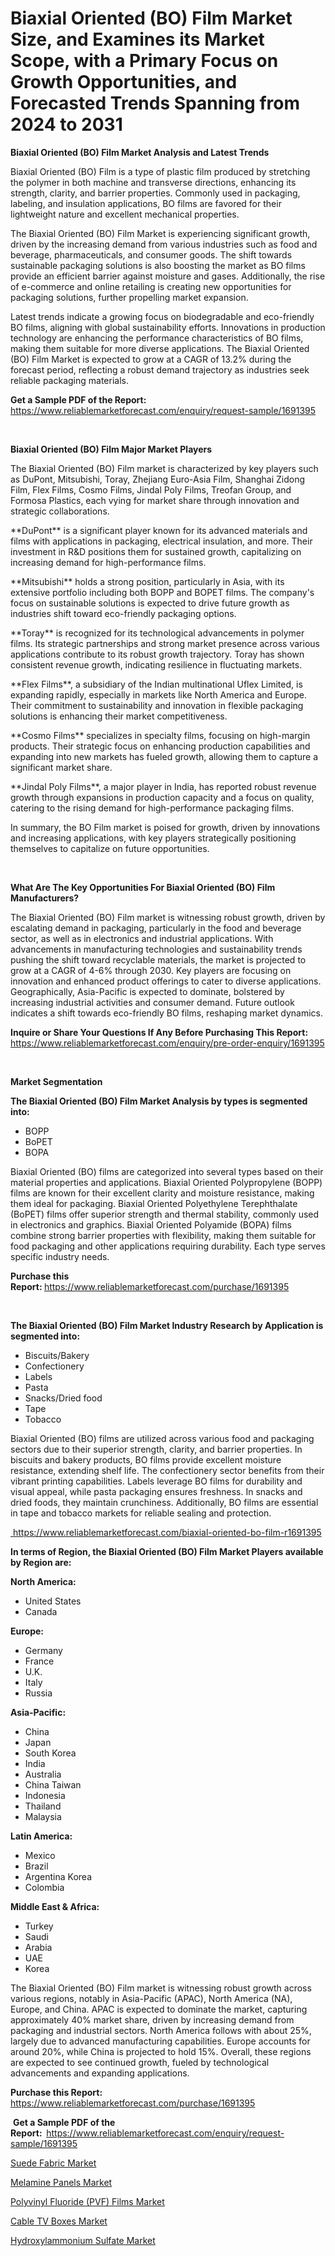 <p><h1>Biaxial Oriented (BO) Film Market Size, and Examines its Market Scope, with a Primary Focus on Growth Opportunities, and Forecasted Trends Spanning from 2024 to 2031</h1></p><p><strong>Biaxial Oriented (BO) Film Market Analysis and Latest Trends</strong></p>
<p><p>Biaxial Oriented (BO) Film is a type of plastic film produced by stretching the polymer in both machine and transverse directions, enhancing its strength, clarity, and barrier properties. Commonly used in packaging, labeling, and insulation applications, BO films are favored for their lightweight nature and excellent mechanical properties.</p><p>The Biaxial Oriented (BO) Film Market is experiencing significant growth, driven by the increasing demand from various industries such as food and beverage, pharmaceuticals, and consumer goods. The shift towards sustainable packaging solutions is also boosting the market as BO films provide an efficient barrier against moisture and gases. Additionally, the rise of e-commerce and online retailing is creating new opportunities for packaging solutions, further propelling market expansion.</p><p>Latest trends indicate a growing focus on biodegradable and eco-friendly BO films, aligning with global sustainability efforts. Innovations in production technology are enhancing the performance characteristics of BO films, making them suitable for more diverse applications. The Biaxial Oriented (BO) Film Market is expected to grow at a CAGR of 13.2% during the forecast period, reflecting a robust demand trajectory as industries seek reliable packaging materials.</p></p>
<p><strong>Get a Sample PDF of the Report:&nbsp;</strong> <a href="https://www.reliablemarketforecast.com/enquiry/request-sample/1691395?utm_campaign=1567&utm_medium=2&utm_source=Github&utm_content=ia&utm_term=18102024&utm_id=biaxial-oriented-bo-film">https://www.reliablemarketforecast.com/enquiry/request-sample/1691395</a></p>
<p>&nbsp;</p>
<p><strong>Biaxial Oriented (BO) Film Major Market Players</strong></p>
<p><p>The Biaxial Oriented (BO) Film market is characterized by key players such as DuPont, Mitsubishi, Toray, Zhejiang Euro-Asia Film, Shanghai Zidong Film, Flex Films, Cosmo Films, Jindal Poly Films, Treofan Group, and Formosa Plastics, each vying for market share through innovation and strategic collaborations.</p><p>**DuPont** is a significant player known for its advanced materials and films with applications in packaging, electrical insulation, and more. Their investment in R&D positions them for sustained growth, capitalizing on increasing demand for high-performance films.</p><p>**Mitsubishi** holds a strong position, particularly in Asia, with its extensive portfolio including both BOPP and BOPET films. The company's focus on sustainable solutions is expected to drive future growth as industries shift toward eco-friendly packaging options.</p><p>**Toray** is recognized for its technological advancements in polymer films. Its strategic partnerships and strong market presence across various applications contribute to its robust growth trajectory. Toray has shown consistent revenue growth, indicating resilience in fluctuating markets.</p><p>**Flex Films**, a subsidiary of the Indian multinational Uflex Limited, is expanding rapidly, especially in markets like North America and Europe. Their commitment to sustainability and innovation in flexible packaging solutions is enhancing their market competitiveness.</p><p>**Cosmo Films** specializes in specialty films, focusing on high-margin products. Their strategic focus on enhancing production capabilities and expanding into new markets has fueled growth, allowing them to capture a significant market share.</p><p>**Jindal Poly Films**, a major player in India, has reported robust revenue growth through expansions in production capacity and a focus on quality, catering to the rising demand for high-performance packaging films.</p><p>In summary, the BO Film market is poised for growth, driven by innovations and increasing applications, with key players strategically positioning themselves to capitalize on future opportunities.</p></p>
<p>&nbsp;</p>
<p><strong>What Are The Key Opportunities For Biaxial Oriented (BO) Film Manufacturers?</strong></p>
<p><p>The Biaxial Oriented (BO) Film market is witnessing robust growth, driven by escalating demand in packaging, particularly in the food and beverage sector, as well as in electronics and industrial applications. With advancements in manufacturing technologies and sustainability trends pushing the shift toward recyclable materials, the market is projected to grow at a CAGR of 4-6% through 2030. Key players are focusing on innovation and enhanced product offerings to cater to diverse applications. Geographically, Asia-Pacific is expected to dominate, bolstered by increasing industrial activities and consumer demand. Future outlook indicates a shift towards eco-friendly BO films, reshaping market dynamics.</p></p>
<p><strong>Inquire or Share Your Questions If Any Before Purchasing This Report:</strong> <a href="https://www.reliablemarketforecast.com/enquiry/pre-order-enquiry/1691395?utm_campaign=1567&utm_medium=2&utm_source=Github&utm_content=ia&utm_term=18102024&utm_id=biaxial-oriented-bo-film">https://www.reliablemarketforecast.com/enquiry/pre-order-enquiry/1691395</a></p>
<p>&nbsp;</p>
<p><strong>Market Segmentation</strong></p>
<p><strong>The Biaxial Oriented (BO) Film Market Analysis by types is segmented into:</strong></p>
<p><ul><li>BOPP</li><li>BoPET</li><li>BOPA</li></ul></p>
<p><p>Biaxial Oriented (BO) films are categorized into several types based on their material properties and applications. Biaxial Oriented Polypropylene (BOPP) films are known for their excellent clarity and moisture resistance, making them ideal for packaging. Biaxial Oriented Polyethylene Terephthalate (BoPET) films offer superior strength and thermal stability, commonly used in electronics and graphics. Biaxial Oriented Polyamide (BOPA) films combine strong barrier properties with flexibility, making them suitable for food packaging and other applications requiring durability. Each type serves specific industry needs.</p></p>
<p><strong>Purchase this Report:&nbsp;</strong><a href="https://www.reliablemarketforecast.com/purchase/1691395?utm_campaign=1567&utm_medium=2&utm_source=Github&utm_content=ia&utm_term=18102024&utm_id=biaxial-oriented-bo-film">https://www.reliablemarketforecast.com/purchase/1691395</a></p>
<p>&nbsp;</p>
<p><strong>The Biaxial Oriented (BO) Film Market Industry Research by Application is segmented into:</strong></p>
<p><ul><li>Biscuits/Bakery</li><li>Confectionery</li><li>Labels</li><li>Pasta</li><li>Snacks/Dried food</li><li>Tape</li><li>Tobacco</li></ul></p>
<p><p>Biaxial Oriented (BO) films are utilized across various food and packaging sectors due to their superior strength, clarity, and barrier properties. In biscuits and bakery products, BO films provide excellent moisture resistance, extending shelf life. The confectionery sector benefits from their vibrant printing capabilities. Labels leverage BO films for durability and visual appeal, while pasta packaging ensures freshness. In snacks and dried foods, they maintain crunchiness. Additionally, BO films are essential in tape and tobacco markets for reliable sealing and protection.</p></p>
<p><a href="https://www.reliablemarketforecast.com/biaxial-oriented-bo-film-r1691395?utm_campaign=1567&utm_medium=2&utm_source=Github&utm_content=ia&utm_term=18102024&utm_id=biaxial-oriented-bo-film">&nbsp;https://www.reliablemarketforecast.com/biaxial-oriented-bo-film-r1691395</a></p>
<p><strong>In terms of Region, the Biaxial Oriented (BO) Film Market Players available by Region are:</strong></p>
<p>
    <p> <strong> North America: </strong>
        <ul>
            <li>United States</li>
            <li>Canada</li>
        </ul>
        </p> 
    <p> <strong> Europe: </strong>
        <ul>
            <li>Germany</li>
            <li>France</li>
            <li>U.K.</li>
            <li>Italy</li>
            <li>Russia</li>
        </ul>
        </p> 
    <p> <strong> Asia-Pacific: </strong>
        <ul>
            <li>China</li>
            <li>Japan</li>
            <li>South Korea</li>
            <li>India</li>
            <li>Australia</li>
            <li>China Taiwan</li>
            <li>Indonesia</li>
            <li>Thailand</li>
            <li>Malaysia</li>
        </ul>
        </p> 
    <p> <strong> Latin America: </strong>
        <ul>
            <li>Mexico</li>
            <li>Brazil</li>
            <li>Argentina Korea</li>
            <li>Colombia</li>
        </ul>
        </p> 
    <p> <strong> Middle East & Africa: </strong>
        <ul>
            <li>Turkey</li>
            <li>Saudi</li>
            <li>Arabia</li>
            <li>UAE</li>
            <li>Korea</li>
        </ul>
    </p>
    </p>
<p><p>The Biaxial Oriented (BO) Film market is witnessing robust growth across various regions, notably in Asia-Pacific (APAC), North America (NA), Europe, and China. APAC is expected to dominate the market, capturing approximately 40% market share, driven by increasing demand from packaging and industrial sectors. North America follows with about 25%, largely due to advanced manufacturing capabilities. Europe accounts for around 20%, while China is projected to hold 15%. Overall, these regions are expected to see continued growth, fueled by technological advancements and expanding applications.</p></p>
<p><strong>Purchase this Report: </strong><a href="https://www.reliablemarketforecast.com/purchase/1691395?utm_campaign=1567&utm_medium=2&utm_source=Github&utm_content=ia&utm_term=18102024&utm_id=biaxial-oriented-bo-film">https://www.reliablemarketforecast.com/purchase/1691395</a></p>
<p>&nbsp;<strong>Get a Sample PDF of the Report:&nbsp;&nbsp;</strong><a href="https://www.reliablemarketforecast.com/enquiry/request-sample/1691395?utm_campaign=1567&utm_medium=2&utm_source=Github&utm_content=ia&utm_term=18102024&utm_id=biaxial-oriented-bo-film">https://www.reliablemarketforecast.com/enquiry/request-sample/1691395</a></p>
<p><strong></strong></p>
<p><p><a href="https://www.linkedin.com/pulse/suede-fabric-market-indicators-size-regional-breakdown-player-hkfxf?utm_campaign=1567&utm_medium=2&utm_source=Github&utm_content=ia&utm_term=18102024&utm_id=biaxial-oriented-bo-film">Suede Fabric Market</a></p><p><a href="https://www.linkedin.com/pulse/top-trends-transforming-melamine-panels-market-2024-2031-mbjwf?utm_campaign=1567&utm_medium=2&utm_source=Github&utm_content=ia&utm_term=18102024&utm_id=biaxial-oriented-bo-film">Melamine Panels Market</a></p><p><a href="https://github.com/NargisHussain75/Market-Research-Report-List-1/blob/main/polyvinyl-fluoride-pvf-films-market.md?utm_campaign=1567&utm_medium=2&utm_source=Github&utm_content=ia&utm_term=18102024&utm_id=biaxial-oriented-bo-film">Polyvinyl Fluoride (PVF) Films Market</a></p><p><a href="https://www.linkedin.com/pulse/cable-tv-boxes-market-analysis-report-global-insights-region-yjhdf?utm_campaign=1567&utm_medium=2&utm_source=Github&utm_content=ia&utm_term=18102024&utm_id=biaxial-oriented-bo-film">Cable TV Boxes Market</a></p><p><a href="https://www.linkedin.com/pulse/pioneering-growth-analyzing-global-hydroxylammonium-sulfate-tssff?utm_campaign=1567&utm_medium=2&utm_source=Github&utm_content=ia&utm_term=18102024&utm_id=biaxial-oriented-bo-film">Hydroxylammonium Sulfate Market</a></p></p>